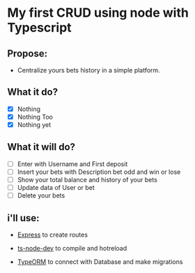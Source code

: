 # My first CRUD using node with Typescript

## Propose:
- Centralize yours bets history in a simple platform.

## What it do?
- [x] Nothing
- [x] Nothing Too
- [x] Nothing yet

## What it will do?
- [ ] Enter with Username and First deposit
- [ ] Insert your bets with Description bet odd and win or lose
- [ ] Show your total balance and history of your bets
- [ ] Update data of User or bet
- [ ] Delete your bets

## i'll use: 
- [Express](https://expressjs.com/) to create routes

- [ts-node-dev](www.npmjs.com/package/ts-node-dev) to compile and hotreload

- [TypeORM](typeorm.io) to connect with Database and make migrations